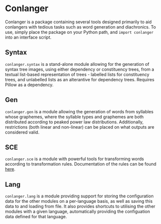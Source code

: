 # Conlanger

Conlanger is a package containing several tools designed primarily to aid conlangers with tedious tasks such as word
generation and diachronics. To use, simply place the package on your Python path, and `import conlanger` into an
interface script.

## Syntax

`conlanger.syntax` is a stand-alone module allowing for the generation of syntax tree images, using either dependency or
constituency trees, from a textual list-based representation of trees - labelled lists for constituency trees, and
unlabelled lists as an alterantive for dependency trees. Requires Pillow as a dependency.

## Gen

`conlanger.gen` is a module allowing the generation of words from syllables whose graphemes, where the syllable types
and graphemes are both distributed according to peaked power law distributions. Additionally, restrictions (both linear
and non-linear) can be placed on what outputs are considered valid.

## SCE

`conlanger.sce` is a module with powerful tools for transforming words according to transformation rules. Documentation
of the rules can be found [here](https://conworkshop.com/leashy/sce/sce-doc.html).

## Lang

`conlanger.lang` is a module providing support for storing the configuration data for the other modules on a
per-language basis, as well as saving this data to and loading from file. It also provides shortcuts to utilising the
other modules with a given language, automatically providing the configuation data defined for that language.

